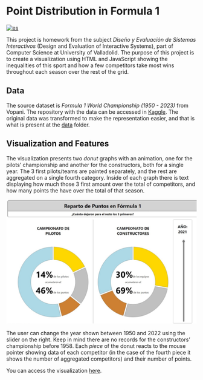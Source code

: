 # Point Distribution in Formula 1

[![es](https://img.shields.io/badge/lang-es-red.svg)](/README-ES.md)

This project is homework from the subject _Diseño y Evaluación de Sistemas Interactivos_ (Design and Evaluation of Interactive Systems), part of Computer Science at University of Valladolid. The purpose of this project is to create a visualization using HTML and JavaScript showing the inequalities of this sport and how a few competitors take most wins throughout each season over the rest of the grid.

## Data

The source dataset is _Formula 1 World Championship (1950 - 2023)_ from Vopani. The repository with the data can be accessed in [Kaggle](https://www.kaggle.com/datasets/rohanrao/formula-1-world-championship-1950-2020).
The original data was transformed to make the representation easier, and that is what is present at the [data](/data/) folder.

## Visualization and Features

The visualization presents two _donut_ graphs with an animation, one for the pilots’ championship and another for the constructors, both for a single year.
The 3 first pilots/teams are painted separately, and the rest are aggregated on a single fourth category.
Inside of each graph there is text displaying how much those 3 first amount over the total of competitors, and how many points the have over the total of that season.

![image.jpeg](image.jpeg)

The user can change the year shown between 1950 and 2022 using the slider on the right. Keep in mind there are no records for the constructors’ championship before 1958.
Each _piece_ of the donut reacts to the mouse pointer showing data of each competitor (in the case of the fourth piece it shows the number of aggregated competitors) and their number of points.

You can access the visualization [here]().
